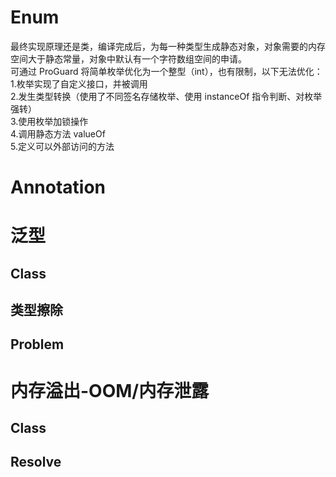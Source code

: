 # Enum
最终实现原理还是类，编译完成后，为每一种类型生成静态对象，对象需要的内存空间大于静态常量，对象中默认有一个字符数组空间的申请。  
可通过 ProGuard 将简单枚举优化为一个整型（int），也有限制，以下无法优化：  
1.枚举实现了自定义接口，并被调用  
2.发生类型转换（使用了不同签名存储枚举、使用 instanceOf 指令判断、对枚举强转）  
3.使用枚举加锁操作  
4.调用静态方法 valueOf  
5.定义可以外部访问的方法  
# Annotation
# 泛型
## Class
## 类型擦除
## Problem
# 内存溢出-OOM/内存泄露
## Class
## Resolve
